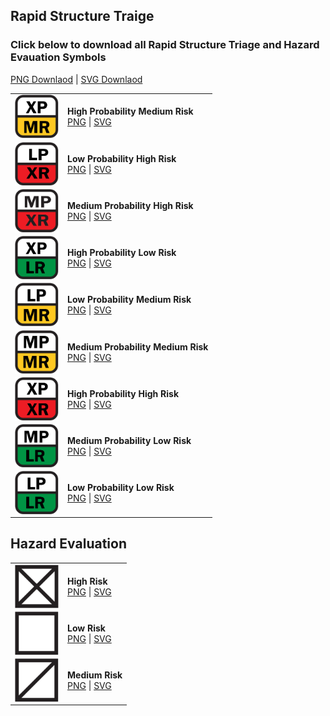 ## Rapid Structure Traige

### Click below to download all Rapid Structure Triage and Hazard Evauation Symbols<br>
<a href="https://github.com/NAPSG/USR-Symbology/raw/main/Rapid%20Structure%20Triage%20and%20Hazard%20Evaluation/rsthaz_png.zip">PNG Downlaod</a> | <a href="https://github.com/NAPSG/USR-Symbology/raw/main/Rapid%20Structure%20Triage%20and%20Hazard%20Evaluation/rsthaz_svg.zip">SVG Downlaod</a>

|            |                     |
| ---------- | ------------------- | 
| <img src="https://github.com/NAPSG/USR-Symbology/blob/main/Rapid%20Structure%20Triage%20and%20Hazard%20Evaluation/Rapid%20Structure%20Triage/SVGs/USR_RapidStructureTriage_HighProbabilityMediumRisk.svg" align="center" width="70px"/> | **High Probability Medium Risk** <br> <a href="https://github.com/NAPSG/USR-Symbology/blob/main/Rapid%20Structure%20Triage%20and%20Hazard%20Evaluation/Rapid%20Structure%20Triage/PNGs/USR_RapidStructureTriage_HighProbabilityMediumRisk.png">PNG</a> \| <a href="https://github.com/NAPSG/USR-Symbology/blob/main/Rapid%20Structure%20Triage%20and%20Hazard%20Evaluation/Rapid%20Structure%20Triage/SVGs/USR_RapidStructureTriage_HighProbabilityMediumRisk.svg">SVG</a>|
| <img src="https://github.com/NAPSG/USR-Symbology/blob/main/Rapid%20Structure%20Triage%20and%20Hazard%20Evaluation/Rapid%20Structure%20Triage/SVGs/USR_RapidStructureTriage_LowProbabilityHighRisk.svg" align="center" width="70px"/> | **Low Probability High Risk** <br> <a href="https://github.com/NAPSG/USR-Symbology/blob/main/Rapid%20Structure%20Triage%20and%20Hazard%20Evaluation/Rapid%20Structure%20Triage/PNGs/USR_RapidStructureTriage_LowProbabilityHighRisk.png">PNG</a> \| <a href="https://github.com/NAPSG/USR-Symbology/blob/main/Rapid%20Structure%20Triage%20and%20Hazard%20Evaluation/Rapid%20Structure%20Triage/SVGs/USR_RapidStructureTriage_LowProbabilityHighRisk.svg">SVG</a>|
| <img src="https://github.com/NAPSG/USR-Symbology/blob/main/Rapid%20Structure%20Triage%20and%20Hazard%20Evaluation/Rapid%20Structure%20Triage/SVGs/USR_RapidStructureTriage_MediumProbabilityHighRisk.svg" align="center" width="70px"/> | **Medium Probability High Risk** <br> <a href="https://github.com/NAPSG/USR-Symbology/blob/main/Rapid%20Structure%20Triage%20and%20Hazard%20Evaluation/Rapid%20Structure%20Triage/PNGs/USR_RapidStructureTriage_MediumProbabilityHighRisk.png">PNG</a> \| <a href="https://github.com/NAPSG/USR-Symbology/blob/main/Rapid%20Structure%20Triage%20and%20Hazard%20Evaluation/Rapid%20Structure%20Triage/SVGs/USR_RapidStructureTriage_MediumProbabilityHighRisk.svg">SVG</a>|
| <img src="https://github.com/NAPSG/USR-Symbology/blob/main/Rapid%20Structure%20Triage%20and%20Hazard%20Evaluation/Rapid%20Structure%20Triage/SVGs/USR_RapidStructureTriage_HighProbabilityLowRisk.svg" align="center" width="70px"/> | **High Probability Low Risk** <br> <a href="https://github.com/NAPSG/USR-Symbology/blob/main/Rapid%20Structure%20Triage%20and%20Hazard%20Evaluation/Rapid%20Structure%20Triage/PNGs/USR_RapidStructureTriage_HighProbabilityLowRisk.png">PNG</a> \| <a href="https://github.com/NAPSG/USR-Symbology/blob/main/Rapid%20Structure%20Triage%20and%20Hazard%20Evaluation/Rapid%20Structure%20Triage/SVGs/USR_RapidStructureTriage_HighProbabilityLowRisk.svg">SVG</a>|
| <img src="https://github.com/NAPSG/USR-Symbology/blob/main/Rapid%20Structure%20Triage%20and%20Hazard%20Evaluation/Rapid%20Structure%20Triage/SVGs/USR_RapidStructureTriage_LowProbabilityMediumRisk.svg" align="center" width="70px"/> | **Low Probability Medium Risk** <br> <a href="https://github.com/NAPSG/USR-Symbology/blob/main/Rapid%20Structure%20Triage%20and%20Hazard%20Evaluation/Rapid%20Structure%20Triage/PNGs/USR_RapidStructureTriage_LowProbabilityMediumRisk.png">PNG</a> \| <a href="https://github.com/NAPSG/USR-Symbology/blob/main/Rapid%20Structure%20Triage%20and%20Hazard%20Evaluation/Rapid%20Structure%20Triage/SVGs/USR_RapidStructureTriage_LowProbabilityMediumRisk.svg">SVG</a>|
| <img src="https://github.com/NAPSG/USR-Symbology/blob/main/Rapid%20Structure%20Triage%20and%20Hazard%20Evaluation/Rapid%20Structure%20Triage/SVGs/USR_RapidStructureTriage_MediumProbabilityMediumRisk.svg" align="center" width="70px"/> | **Medium Probability Medium Risk** <br> <a href="https://github.com/NAPSG/USR-Symbology/blob/main/Rapid%20Structure%20Triage%20and%20Hazard%20Evaluation/Rapid%20Structure%20Triage/PNGs/USR_RapidStructureTriage_MediumProbabilityMediumRisk.png">PNG</a> \| <a href="https://github.com/NAPSG/USR-Symbology/blob/main/Rapid%20Structure%20Triage%20and%20Hazard%20Evaluation/Rapid%20Structure%20Triage/SVGs/USR_RapidStructureTriage_MediumProbabilityMediumRisk.svg">SVG</a>|
| <img src="https://github.com/NAPSG/USR-Symbology/blob/main/Rapid%20Structure%20Triage%20and%20Hazard%20Evaluation/Rapid%20Structure%20Triage/SVGs/USR_RapidStructureTriage_HighProbabilityHighRisk.svg" align="center" width="70px"/> | **High Probability High Risk** <br> <a href="https://github.com/NAPSG/USR-Symbology/blob/main/Rapid%20Structure%20Triage%20and%20Hazard%20Evaluation/Rapid%20Structure%20Triage/PNGs/USR_RapidStructureTriage_HighProbabilityHighRisk.png">PNG</a> \| <a href="https://github.com/NAPSG/USR-Symbology/blob/main/Rapid%20Structure%20Triage%20and%20Hazard%20Evaluation/Rapid%20Structure%20Triage/SVGs/USR_RapidStructureTriage_HighProbabilityHighRisk.svg">SVG</a>|
| <img src="https://github.com/NAPSG/USR-Symbology/blob/main/Rapid%20Structure%20Triage%20and%20Hazard%20Evaluation/Rapid%20Structure%20Triage/SVGs/USR_RapidStructureTriage_MediumProbabilityLowRisk.svg" align="center" width="70px"/> | **Medium Probability Low Risk** <br> <a href="https://github.com/NAPSG/USR-Symbology/blob/main/Rapid%20Structure%20Triage%20and%20Hazard%20Evaluation/Rapid%20Structure%20Triage/PNGs/USR_RapidStructureTriage_MediumProbabilityLowRisk.png">PNG</a> \| <a href="https://github.com/NAPSG/USR-Symbology/blob/main/Rapid%20Structure%20Triage%20and%20Hazard%20Evaluation/Rapid%20Structure%20Triage/SVGs/USR_RapidStructureTriage_MediumProbabilityLowRisk.svg">SVG</a>|
| <img src="https://github.com/NAPSG/USR-Symbology/blob/main/Rapid%20Structure%20Triage%20and%20Hazard%20Evaluation/Rapid%20Structure%20Triage/SVGs/USR_RapidStructureTriage_LowProbabilityLowRisk.svg" align="center" width="70px"/> | **Low Probability Low Risk** <br> <a href="https://github.com/NAPSG/USR-Symbology/blob/main/Rapid%20Structure%20Triage%20and%20Hazard%20Evaluation/Rapid%20Structure%20Triage/PNGs/USR_RapidStructureTriage_LowProbabilityLowRisk.png">PNG</a> \| <a href="https://github.com/NAPSG/USR-Symbology/blob/main/Rapid%20Structure%20Triage%20and%20Hazard%20Evaluation/Rapid%20Structure%20Triage/SVGs/USR_RapidStructureTriage_LowProbabilityLowRisk.svg">SVG</a>|

## Hazard Evaluation
|            |                     |
| ---------- | ------------------- |
| <img src="https://github.com/NAPSG/USR-Symbology/blob/main/Rapid%20Structure%20Triage%20and%20Hazard%20Evaluation/Hazard%20Evaluation/SVGs/USR_HazardEvaluation_HighRisk.svg" align="center" width="70px"/> | **High Risk** <br> <a href="https://github.com/NAPSG/USR-Symbology/blob/main/Rapid%20Structure%20Triage%20and%20Hazard%20Evaluation/Hazard%20Evaluation/PNGs/USR_HazardEvaluation_HighRisk.png">PNG</a> \| <a href="https://github.com/NAPSG/USR-Symbology/blob/main/Rapid%20Structure%20Triage%20and%20Hazard%20Evaluation/Hazard%20Evaluation/SVGs/USR_HazardEvaluation_HighRisk.svg">SVG</a>|
| <img src="https://github.com/NAPSG/USR-Symbology/blob/main/Rapid%20Structure%20Triage%20and%20Hazard%20Evaluation/Hazard%20Evaluation/SVGs/USR_HazardEvaluation_LowRisk.svg" align="center" width="70px"/> | **Low Risk** <br> <a href="https://github.com/NAPSG/USR-Symbology/blob/main/Rapid%20Structure%20Triage%20and%20Hazard%20Evaluation/Hazard%20Evaluation/PNGs/USR_HazardEvaluation_LowRisk.png">PNG</a> \| <a href="https://github.com/NAPSG/USR-Symbology/blob/main/Rapid%20Structure%20Triage%20and%20Hazard%20Evaluation/Hazard%20Evaluation/SVGs/USR_HazardEvaluation_LowRisk.svg">SVG</a>|
| <img src="https://github.com/NAPSG/USR-Symbology/blob/main/Rapid%20Structure%20Triage%20and%20Hazard%20Evaluation/Hazard%20Evaluation/SVGs/USR_HazardEvaluation_MediumRisk.svg" align="center" width="70px"/> | **Medium Risk** <br> <a href="https://github.com/NAPSG/USR-Symbology/blob/main/Rapid%20Structure%20Triage%20and%20Hazard%20Evaluation/Hazard%20Evaluation/PNGs/USR_HazardEvaluation_MediumRisk.png">PNG</a> \| <a href="https://github.com/NAPSG/USR-Symbology/blob/main/Rapid%20Structure%20Triage%20and%20Hazard%20Evaluation/Hazard%20Evaluation/SVGs/USR_HazardEvaluation_MediumRisk.svg">SVG</a>|
